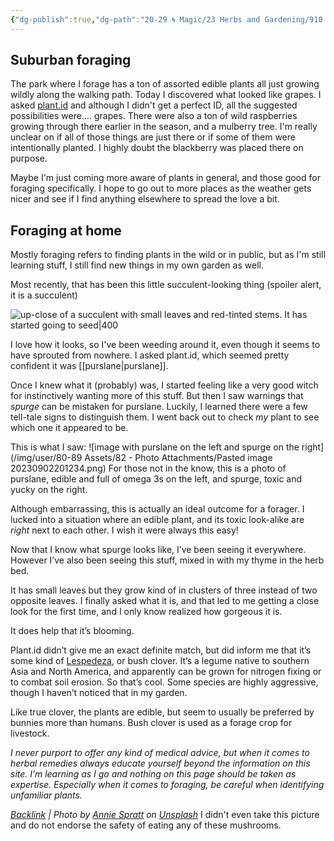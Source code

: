 ```yaml
---
{"dg-publish":true,"dg-path":"20-29 🌀 Magic/23 Herbs and Gardening/910 - foraging.md","dg-permalink":"foraging","permalink":"/foraging/","title":"Foraging","noteIcon":"","created":"2023-09-04T20:16"}
---
```




## Suburban foraging
The park where I forage has a ton of assorted edible plants all just growing wildly along the walking path. Today I discovered what looked like grapes. I asked [plant.id](https://plant.id) and although I didn't get a perfect ID, all the suggested possibilities were.... grapes. There were also a ton of wild raspberries growing through there earlier in the season, and a mulberry tree. I'm really unclear on if all of those things are just there or if some of them were intentionally planted. I highly doubt the blackberry was placed there on purpose.

Maybe I'm just coming more aware of plants in general, and those good for foraging specifically. I hope to go out to more places as the weather gets nicer and see if I find anything elsewhere to spread the love a bit.

## Foraging at home
Mostly foraging refers to finding plants in the wild or in public, but as I'm still learning stuff, I still find new things in my own garden as well. 

Most recently, that has been this little succulent-looking thing (spoiler alert, it is a succulent)

![up-close of a succulent with small leaves and red-tinted stems. It has started going to seed|400](https://i.imgur.com/6VNCr60.jpg)

I love how it looks, so I've been weeding around it, even though it seems to have sprouted from nowhere. I asked plant.id, which seemed pretty confident it was [[purslane\|purslane]].

Once I knew what it (probably) was, I started feeling like a very good witch for instinctively wanting more of this stuff. But then I saw warnings that *spurge* can be mistaken for purslane. Luckily, I learned there were a few tell-tale signs to distinguish them. I went back out to check *my* plant to see which one it appeared to be.

This is what I saw:
![image with purslane on the left and spurge on the right](/img/user/80-89 Assets/82 - Photo Attachments/Pasted image 20230902201234.png)
For those not in the know, this is a photo of purslane, edible and full of omega 3s on the left, and spurge, toxic and yucky on the right.

Although embarrassing, this is actually an ideal outcome for a forager. I lucked into a situation where an edible plant, and its toxic look-alike are *right* next to each other. I wish it were always this easy!

Now that I know what spurge looks like, I’ve been seeing it everywhere. However I’ve also been seeing this stuff, mixed in with my thyme in the herb bed. 

It has small leaves but they grow kind of in clusters of three instead of two opposite leaves. I finally asked what it is, and that led to me getting a close look for the first time, and I only know realized how gorgeous it is. 

It does help that it’s blooming. 

Plant.id didn’t give me an exact definite match, but did inform me that it’s some kind of [Lespedeza](https://en.m.wikipedia.org/wiki/Lespedeza), or bush clover. It’s a legume native to southern Asia and North America, and apparently can be grown for nitrogen fixing or to combat soil erosion. So that’s cool. Some species are highly aggressive, though I haven’t noticed that in my garden. 

Like true clover, the plants are edible, but seem to usually be preferred by bunnies more than humans. Bush clover is used as a forage crop for livestock. 



*I never purport to offer any kind of medical advice, but when it comes to herbal remedies always educate yourself beyond the information on this site. I’m learning as I go and nothing on this page should be taken as expertise. Especially when it comes to foraging, be careful when identifying unfamiliar plants.*

*[Backlink](https://unsplash.com/photos/RqmOfDUt6-0) | Photo by [Annie Spratt](https://unsplash.com/@anniespratt?utm_source=Obsidian%20Image%20Inserter%20Plugin&utm_medium=referral) on [Unsplash](https://unsplash.com/?utm_source=Obsidian%20Image%20Inserter%20Plugin&utm_medium=referral)* I didn't even take this picture and do not endorse the safety of eating any of these mushrooms. 
